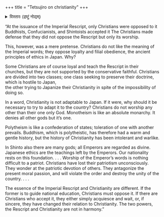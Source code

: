 +++
title = "Tetsujiro on christianity"
+++

<details><summary>विस्तारः (द्रष्टुं नोद्यम्)</summary>

Early in the year a very severe attack was made upon Christianity by Professor Inoue Tetsujiro of the Imperial University. He wrote an article that appeared simultaneously in six Buddhist and one Unitarian magazine.

For a while it became the subject of controversy in all religious periodicals and to some extent in the secular papers. It was hailed with the greatest joy by Buddhists, and the ablest Christian writers busied themselves in replying to its charges. The following extracts from a synopsis given in the Japan Mail will show the spirit of the article:
</details>


“At the issuance of the Imperial Rescript, only Christians were opposed to it Buddhists, Confucianists, and Shintoists accepted it The Christians made defense that they did not oppose the Rescript but only its worship. 

This, however, was a mere pretense. Christians do not like the meaning of the Imperial words; they oppose loyalty and filial obedience, the ancient principles of ethics in Japan. Why?  

Some Christians are of course loyal and teach the Rescript in their churches, but they are not supported by the conservative faithful. Christians are divided into two classes; one class seeking to preserve their doctrine, which is hostile to Japan,  
the other trying to Japanize their Christianity in spite of the impossibility of doing so. 

In a word, Christianity is not adaptable to Japan. If it were, why should it be necessary to try to adapt it to the country? Christians do not worship any other than their one only God. Monotheism is like an absolute monarchy. It denies all other gods but it’s one. 

Polytheism is like a confederation of states; toleration of one with another prevails. Buddhism, which is polytheistic, has therefore had a warm and gentle history, but the history of Christianity has been intolerant and warlike. 

In Shinto also there are many gods; all Emperors are regarded as divine. Japanese ethics are the teachings left by the Emperors. Our nationality rests on this foundation. . . . Worship of the Emperor’s words is nothing difficult to a patriot. Christians have lost their patriotism unconsciously. They wonder at the patriotic devotion of others. They antagonize the present moral passion, and will violate the order and destroy the unity of the country. . . . 

The essence of the Imperial Rescript and Christianity are different. If the former is to guide national education, Christians must oppose it. If there are Christians who accept it, they either simply acquiesce and wait, or, if sincere, they have changed their relation to Christianity. The two powers, the Rescript and Christianity are not in harmony.”